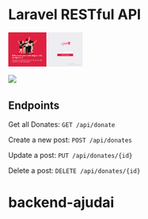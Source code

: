 # Laravel RESTful API

<img src="preview.png" width="150px" alt="Preview">
</img>

<img src="..\preview.png" width=150px></img>

## Endpoints

Get all Donates: `GET /api/donate`

<!-- Get a single post: `GET /api/donate/{id}` Falta  -->

Create a new post: `POST /api/donates`

Update a post: `PUT /api/donates/{id}`

Delete a post: `DELETE /api/donates/{id}`


# backend-ajudai


